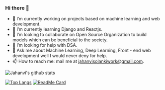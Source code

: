 ### Hi there 👋

<!--
**JAHANVISOLANKI5475/JAHANVISOLANKI5475** is a ✨ _special_ ✨ repository because its `README.md` (this file) appears on your GitHub profile.

Here are some ideas to get you started: -->

- 🔭 I’m currently working on projects based on  machine learning and web development.
- 🌱 I’m currently learning Django and Reactjs.
- 👯 I’m looking to collaborate on Open Source Organization to build models which can be beneficial to the society.
- 🤔 I’m looking for help with DSA.
- 💬 Ask me about Machine Learning, Deep Learning, Front - end web development well I would never deny for help.
- 📫 How to reach me: mail me at jahanvisolankiwork@gmail.com.

![Jahanvi's github stats](https://github-readme-stats.vercel.app/api?username=JAHANVISOLANKI5475&show_icons=true&theme=dark)              

[![Top Langs](https://github-readme-stats.vercel.app/api/top-langs/?username=JAHANVISOLANKI5475&langs_count=8)](https://github.com/anuraghazra/github-readme-stats)
[![ReadMe Card](https://github-readme-stats.vercel.app/api/pin/?username=JAHANVISOLANKI5475&repo=github-readme-stats)](https://github.com/anuraghazra/github-readme-stats)

